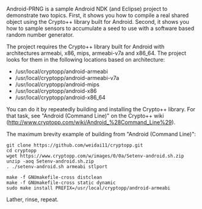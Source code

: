 Android-PRNG is a sample Android NDK (and Eclipse) project to demonstrate two topics. First, it shows you how to compile a real shared object using the Crypto++ library built for Android. Second, it shows you how to sample sensors to accumulate a seed to use with a software based random number generator.

The project requires the Crypto++ library built for Android with architectures armeabi, x86, mips, armeabi-v7a and x86_64. The project looks for them in the following locations based on architecture:

 * /usr/local/cryptopp/android-armeabi
 * /usr/local/cryptopp/android-armeabi-v7a
 * /usr/local/cryptopp/android-mips
 * /usr/local/cryptopp/android-x86
 * /usr/local/cryptopp/android-x86_64
 
You can do it by repeatedly building and installing the Crypto++ library. For that task, see "Android (Command Line)" on the Crypto++ wiki (http://www.cryptopp.com/wiki/Android_%28Command_Line%29).

The maximum brevity example of building from "Android (Command Line)":

    git clone https://github.com/weidai11/cryptopp.git
    cd cryptopp
    wget https://www.cryptopp.com/w/images/0/0a/Setenv-android.sh.zip
    unzip -aoq Setenv-android.sh.zip
    . ./setenv-android.sh armeabi stlport
  
    make -f GNUmakefile-cross distclean
    make -f GNUmakefile-cross static dynamic
    sudo make install PREFIX=/usr/local/cryptopp/android-armeabi
  
Lather, rinse, repeat.
